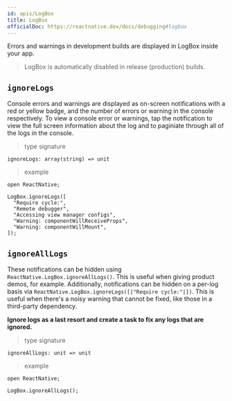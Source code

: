 ```yaml
---
id: apis/LogBox
title: LogBox
officialDoc: https://reactnative.dev/docs/debugging#logbox
---
```


Errors and warnings in development builds are displayed in LogBox inside your app.

> LogBox is automatically disabled in release (production) builds.

## `ignoreLogs`

Console errors and warnings are displayed as on-screen notifications with a red or yellow badge, and the number of errors or warning in the console respectively. To view a console error or warnings, tap the notification to view the full screen information about the log and to paginiate through all of the logs in the console.

> type signature

```rescript
ignoreLogs: array(string) => unit
```

> example

```rescript
open ReactNative;

LogBox.ignoreLogs([
  "Require cycle:",
  "Remote debugger",
  "Accessing view manager configs",
  "Warning: componentWillReceiveProps",
  "Warning: componentWillMount",
]);
```

## `ignoreAllLogs`

These notifications can be hidden using `ReactNative.LogBox.ignoreAllLogs()`. This is useful when giving product demos, for example. Additionally, notifications can be hidden on a per-log basis via `ReactNative.LogBox.ignoreLogs([|"Require cycle:"|])`. This is useful when there's a noisy warning that cannot be fixed, like those in a third-party dependency.

**Ignore logs as a last resort and create a task to fix any logs that are ignored.**

> type signature

```rescript
ignoreAllLogs: unit => unit
```

> example

```rescript
open ReactNative;

LogBox.ignoreAllLogs();
```
